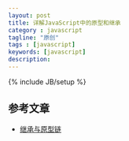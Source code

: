 ```yaml
---
layout: post
title: 详解JavaScript中的原型和继承
category : javascript
tagline: "原创"
tags : [javascript]
keywords: [javascript]
description: 
---
```

{% include JB/setup %}

## 参考文章
- [继承与原型链](https://developer.mozilla.org/zh-CN/docs/Web/JavaScript/Inheritance_and_the_prototype_chain)
